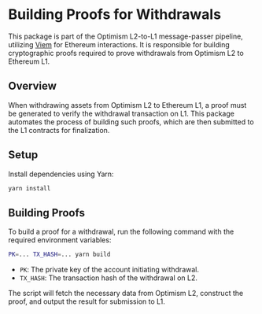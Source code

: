 # Building Proofs for Withdrawals

This package is part of the Optimism L2-to-L1 message-passer pipeline, utilizing [Viem](https://viem.sh/) for Ethereum interactions. It is responsible for building cryptographic proofs required to prove withdrawals from Optimism L2 to Ethereum L1.

## Overview

When withdrawing assets from Optimism L2 to Ethereum L1, a proof must be generated to verify the withdrawal transaction on L1. This package automates the process of building such proofs, which are then submitted to the L1 contracts for finalization.

## Setup

Install dependencies using Yarn:

```sh
yarn install
```

## Building Proofs

To build a proof for a withdrawal, run the following command with the required environment variables:

```sh
PK=... TX_HASH=... yarn build
```

- `PK`: The private key of the account initiating withdrawal.
- `TX_HASH`: The transaction hash of the withdrawal on L2.

The script will fetch the necessary data from Optimism L2, construct the proof, and output the result for submission to L1.
